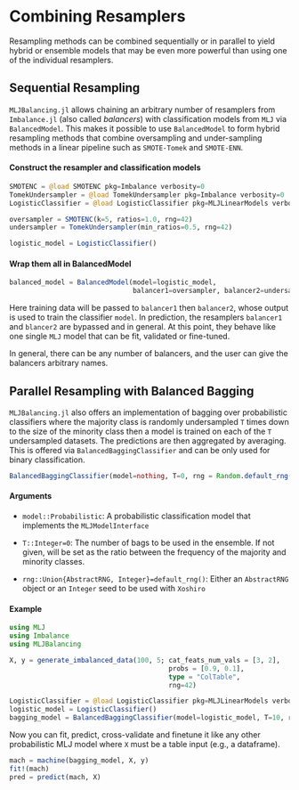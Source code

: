 # Combining Resamplers

Resampling methods can be combined sequentially or in parallel to yield hybrid or ensemble models that may be even more powerful than using one of the individual resamplers.

## Sequential Resampling

`MLJBalancing.jl` allows chaining an arbitrary number of resamplers from `Imbalance.jl` (also called *balancers*) with classification models from `MLJ` via `BalancedModel`. This makes it possible to use `BalancedModel` to form hybrid resampling methods that combine oversampling and under-sampling methods in a linear pipeline such as `SMOTE-Tomek` and `SMOTE-ENN`.


#### Construct the resampler and classification models
```julia
SMOTENC = @load SMOTENC pkg=Imbalance verbosity=0
TomekUndersampler = @load TomekUndersampler pkg=Imbalance verbosity=0
LogisticClassifier = @load LogisticClassifier pkg=MLJLinearModels verbosity=0

oversampler = SMOTENC(k=5, ratios=1.0, rng=42)
undersampler = TomekUndersampler(min_ratios=0.5, rng=42)

logistic_model = LogisticClassifier()
```

#### Wrap them all in BalancedModel
```julia
balanced_model = BalancedModel(model=logistic_model, 
                               balancer1=oversampler, balancer2=undersampler)
```
Here training data will be passed to `balancer1` then `balancer2`, whose output is used to train the classifier `model`.  In prediction, the resamplers `balancer1` and `blancer2` are bypassed and in general. At this point, they behave like one single `MLJ` model that can be fit, validated or fine-tuned.

In general, there can be any number of balancers, and the user can give the balancers arbitrary names. 


## Parallel Resampling with Balanced Bagging

`MLJBalancing.jl` also offers an implementation of bagging over probabilistic classifiers where the majority class is randomly undersampled `T` times down to the size of the minority class then a model is trained on each of the `T` undersampled datasets. The predictions are then aggregated by averaging. This is offered via `BalancedBaggingClassifier` and can be only used for binary classification.

```julia
BalancedBaggingClassifier(model=nothing, T=0, rng = Random.default_rng(),)
```
#### Arguments

- `model::Probabilistic`: A probabilistic classification model that implements the `MLJModelInterface`

- `T::Integer=0`: The number of bags to be used in the ensemble. If not given, will be set as
    the ratio between the frequency of the majority and minority classes.

- `rng::Union{AbstractRNG, Integer}=default_rng()`: Either an `AbstractRNG` object or an `Integer` 
seed to be used with `Xoshiro`

#### Example
```julia
using MLJ
using Imbalance
using MLJBalancing

X, y = generate_imbalanced_data(100, 5; cat_feats_num_vals = [3, 2], 
                                        probs = [0.9, 0.1], 
                                        type = "ColTable", 
                                        rng=42)

LogisticClassifier = @load LogisticClassifier pkg=MLJLinearModels verbosity=0
logistic_model = LogisticClassifier()
bagging_model = BalancedBaggingClassifier(model=logistic_model, T=10, rng=Random.Xoshiro(42))
```
Now you can fit, predict, cross-validate and finetune it like any other probabilistic MLJ model where `X` must be a table input (e.g., a dataframe).
```julia
mach = machine(bagging_model, X, y)
fit!(mach)
pred = predict(mach, X)
```
